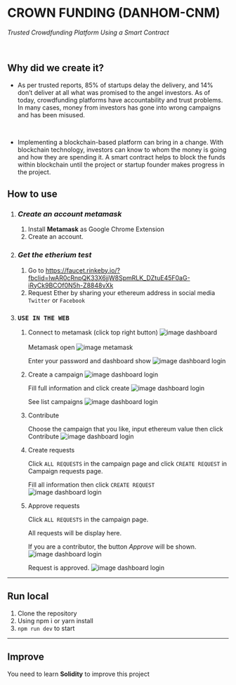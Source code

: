 # CROWN FUNDING (DANHOM-CNM)
*Trusted Crowdfunding Platform Using a Smart Contract*

<br/>

## **Why did we create it?**

 - As per trusted reports, 85% of startups delay the delivery, and 14% don’t deliver at all what was promised to the angel investors. As of today, crowdfunding platforms have accountability and trust problems. In many cases, money from investors has gone into wrong campaigns and has been misused.
 <br/>

 - Implementing a blockchain-based platform can bring in a change. With blockchain technology, investors can know to whom the money is going and how they are spending it. A smart contract helps to block the funds within blockchain until the project or startup founder makes progress in the project.

## **How to use**

1. ### *Create an account metamask*
    1. Install **Metamask** as Google Chrome Extension
    2. Create an account.
2. ### *Get the etherium test* 
    1. Go to https://faucet.rinkeby.io/?fbclid=IwAR0cRnpQK33X6jjW8SpmRLK_DZtuE45F0aG-iRyCk9BCOf0N5h-Z8848vXk
    2. Request Ether by sharing your ethereum address in social media ``` Twitter ``` or ```Facebook```
3. ### **`USE IN THE WEB`**
    1. Connect to metamask (click top right button) 
    ![image dashboard](./md/img1.png)
        <br/><br/>
        Metamask open
        ![image metamask](./md/img2.png)

        Enter your password and dashboard show
        ![image dashboard login](./md/img3.png)
    2. Create a campaign
       ![image dashboard login](./md/img4.png)

       Fill full information and click create
       ![image dashboard login](./md/img5.png)

        See list campaigns
        ![image dashboard login](./md/img6.png)
    3. Contribute

        Choose the campaign that you like, input ethereum value then click Contribute
       ![image dashboard login](./md/img7.png)
    4. Create requests

        Click `ALL REQUESTS` in the campaign page and click `CREATE REQUEST` in  Campaign requests page.

        Fill all information then click `CREATE REQUEST`
       ![image dashboard login](./md/img8.png)
    5. Approve requests

       Click `ALL REQUESTS` in the campaign page.

       All requests will be display here.

       If you are a contributor, the button *Approve* will be shown.
       ![image dashboard login](./md/img9.png)

       Request is approved.
       ![image dashboard login](./md/img10.png)

***
## **Run local**

1. Clone the repository
2. Using npm i or yarn install
3. ```npm run dev``` to start

***
## **Improve**

You need to learn **Solidity** to improve this project